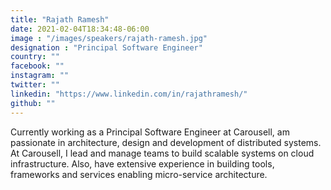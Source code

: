 ```yaml
---
title: "Rajath Ramesh"
date: 2021-02-04T18:34:48-06:00
image : "/images/speakers/rajath-ramesh.jpg"
designation : "Principal Software Engineer"
country: ""
facebook: ""
instagram: ""
twitter: ""
linkedin: "https://www.linkedin.com/in/rajathramesh/"
github: ""
---
```


Currently working as a Principal Software Engineer at Carousell, am passionate in architecture, design and development of distributed systems. At Carousell, I lead and manage teams to build scalable systems on cloud infrastructure. Also, have extensive experience in building tools, frameworks and services enabling micro-service architecture.
